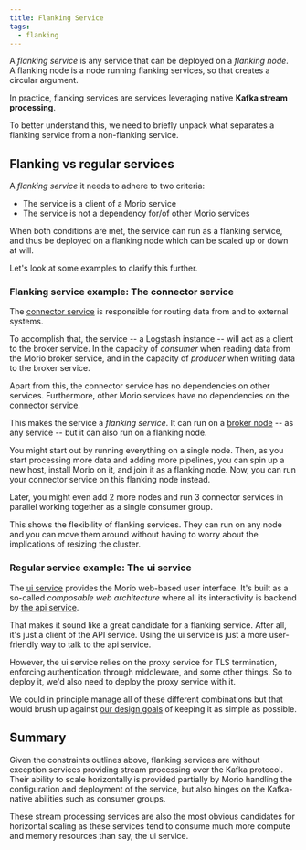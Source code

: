 ```yaml
---
title: Flanking Service
tags:
  - flanking
---
```


A _flanking service_ is any service that can be deployed on a _flanking node_.  
A flanking node is a node running flanking services, so that creates a
circular argument.

In practice, flanking services are services leveraging native __Kafka stream
processing__.

To better understand this, we need to briefly unpack what separates a flanking
service from a non-flanking service.

## Flanking vs regular services

A _flanking service_ it needs to adhere to two criteria:

- The service is a client of a Morio service
- The service is not a dependency for/of other Morio services

When both conditions are met, the service can run as a flanking service, and
thus be deployed on a flanking node which can be scaled up or down at will.

Let's look at some examples to clarify this further.

### Flanking service example: The connector service

The [connector service](/docs/guides/services/connector) is responsible for
routing data from and to external systems.

To accomplish that, the service -- a Logstash instance -- will act as a client to the
broker service.
In the capacity of _consumer_ when reading data from the
Morio broker service, and in the capacity of _producer_ when writing data
to the broker service.

Apart from this, the connector service has no dependencies on other services.
Furthermore, other Morio services have no dependencies on the connector service.

This makes the service a _flanking service_. It can run on a [broker
node](/docs/reference/terminology/broker-node) -- as any service -- but it can
also run on a flanking node.

You might start out by running everything on a single node. Then, as you start
processing more data and adding more pipelines, you can spin up a new host,
install Morio on it, and join it as a flanking node.
Now, you can run your connector service on this flanking node instead.

Later, you might even add 2 more nodes and run 3 connector services in parallel
working together as a single consumer group.

This shows the flexibility of flanking services. They can run on any node and
you can move them around without having to worry about the implications of
resizing the cluster.

### Regular service example: The ui service

The [ui service](/docs/guides/services/ui) provides the Morio web-based user interface.
It's built as a so-called _composable web architecture_ where all its interactivity
is backend by [the api service](/docs/guides/services/api).

That makes it sound like a great candidate for a flanking service. After all,
it's just a client of the API service. Using the ui service is just a more
user-friendly way to talk to the api service.

However, the ui service relies on the proxy service for TLS termination,
enforcing authentication through middleware, and some other things.
So to deploy it, we'd also need to deploy the proxy service with it.

We could in principle manage all of these different combinations but that would
brush up against [our design goals](/docs/guides/goals) of keeping it as simple
as possible.

## Summary

Given the constraints outlines above, flanking services are without exception
services providing stream processing over the Kafka protocol. Their ability
to scale horizontally is provided partially by Morio handling the configuration
and deployment of the service, but also hinges on the Kafka-native abilities
such as consumer groups.

These stream processing services are also the most obvious candidates for
horizontal scaling as these services tend to consume much more compute and
memory resources than say, the ui service.
